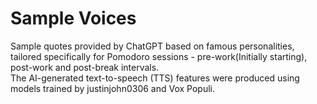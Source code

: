 # Sample Voices
Sample quotes provided by ChatGPT based on famous personalities, tailored specifically for Pomodoro sessions - pre-work(Initially starting), post-work and post-break intervals.  
The AI-generated text-to-speech (TTS) features were produced using models trained by justinjohn0306 and Vox Populi.
